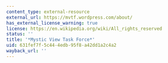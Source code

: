 ```yaml
---
content_type: external-resource
external_url: https://mvtf.wordpress.com/about/
has_external_license_warning: true
license: https://en.wikipedia.org/wiki/All_rights_reserved
status: ''
title: '*Mystic View Task Force*'
uid: 631fef7f-5c44-4edb-95f8-a42dd1a2c4a2
wayback_url: ''
---
```

